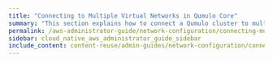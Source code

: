 ```yaml
---
title: "Connecting to Multiple Virtual Networks in Qumulo Core"
summary: "This section explains how to connect a Qumulo cluster to multiple virtual networks by using VLAN tagging."
permalink: /aws-administrator-guide/network-configuration/connecting-multiple-virtual-networks.html
sidebar: cloud_native_aws_administrator_guide_sidebar
include_content: content-reuse/admin-guides/network-configuration/connecting-multiple-virtual-networks.md
---
```

